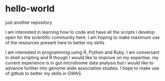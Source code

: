 # hello-world
just another repository

I am interested in learning how to code and have all the scripts i develop open for the scientific community here.
I am hoping to make maximum use of the resources present here to better my skills

I am interested in programming using R, Python and Ruby. I am conversant in shell scripting and R though I would like to improve on my expertise. my current experience is in gut microbiome data analysis but i would like to advance further into genome wide association studies. I hope to make use of github to better my skills in GWAS.
